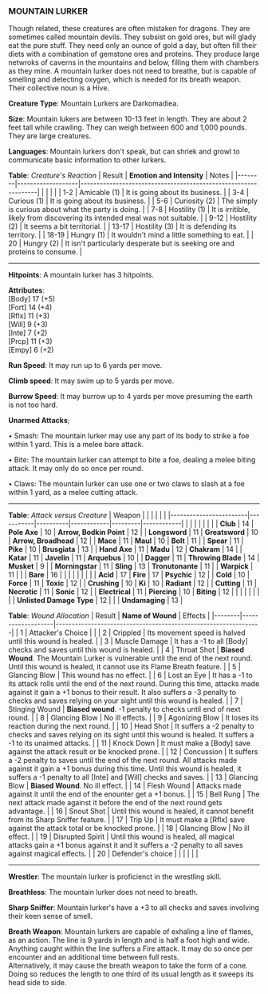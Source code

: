 ### MOUNTAIN LURKER
Though related, these creatures are often mistaken for dragons. They are sometimes called mountain devils. They subsist on gold ores, but will glady eat the pure stuff. They need only an ounce of gold a day, but often fill their diets with a combination of gemstone ores and proteins. They produce large netwroks of caverns in the mountains and below, filling them with chambers as they mine. A mountain lurker does not need to breathe, but is capable of smelling and detecting oxygen, which is needed for its breath weapon. Their collective noun is a Hive.

**Creature Type**: Mountain Lurkers are Darkomadiea.

**Size**: Mountain lukers are between 10-13 feet in length. They are about 2 feet tall while crawling. They can weigh between 600 and 1,000 pounds. They are large creatures.

**Languages**: Mountain lurkers don't speak, but can shriek and growl to communicate basic information to other lurkers.

**Table**: *Creature's Reaction*
| Result | **Emotion and Intensity** | Notes        |
|--------|-------------------|----------------------------------------------------------------|
|        |                                                |                                   |
|   1-2  | Amicable (1)  | It is going about its business. |
|   3-4  | Curious (1)   | It is going about its business. |
|   5-6  | Curiosity (2) | The simply is curious about what the party is doing. |
|   7-8  | Hostility (1) | It is irritible, likely from discovering its intended meal was not suitable. |
|  9-12  | Hostility (2) | It seems a bit territorial. |
|  13-17 | Hostility (3) | It is defending its territory. |
|  18-19 | Hungry (1)    | It wouldn't mind a little something to eat. |
|   20   | Hungry (2)    | It isn't particularly desperate but is seeking ore and proteins to consume. |

-----

**Hitpoints**: A mountain lurker has 3 hitpoints.

**Attributes**:  
[Body] 17 (+5)  
[Fort] 14 (+4)  
[Rflx] 11 (+3)  
[Will] 9 (+3)  
[Inte] 7 (+2)  
[Prcp] 11 (+3)  
[Empy] 6 (+2)  

**Run Speed**: It may run up to 6 yards per move.

**Climb speed**: It may swim up to 5 yards per move.

**Burrow Speed**: It may burrow up to 4 yards per move presuming the earth is not too hard.  

**Unarmed Attacks**;

 • Smash: The mountain lurker may use any part of its body to strike a foe within 1 yard. This is a melee bare attack.

 • Bite: The mountain lurker can attempt to bite a foe, dealing a melee biting attack. It may only do so once per round.

 • Claws: The mountain lurker can use one or two claws to slash at a foe within 1 yard, as a melee cutting attack.

---------------------

**Table**: *Attack versus Creature*
| Weapon                 |          |            |         |            |         |
|------------------------|-----------|----------|------------|---------|------------|
|                        |          |            |         |            |         |
| **Club**                   | 14   | **Pole Axe**         | 10    | **Arrow, Bodkin Point**    | 12   |
| **Longsword**              | 11   | **Greatsword**       | 10    | **Arrow, Broadhead**       | 12   |
| **Mace**                   | 11   | **Maul**             | 10    | **Bolt** | 11   |
| **Spear**                  | 11    | **Pike**            | 10    | **Brusgiata** | 13    |
| **Hand Axe**               | 11    | **Madu**            | 12     | **Chakram** | 14   |
| **Katar**                  | 11    | **Javelin**         | 11    | **Arquebus** | 10  |
| **Dagger**                 | 11     | **Throwing Blade** | 14    | **Musket** | 9   |
| **Morningstar**            | 11    | **Sling**           | 13    | **Tronutonante** | 11    |
| **Warpick**                | 11    |              |              | **Bare**            | 16   |
|                        |           |          |            |         |            |
| **Acid**                   | 17     | **Fire**          | 17     | **Psychic** | 12     |
| **Cold**                   | 10     | **Force**         | 11     | **Toxic**  | 12     |
| **Crushing**               | 10     | **Ki**            | 10     | **Radiant** | 12     |
| **Cutting**                | 11     | **Necrotic**      | 11     | **Sonic** | 12    |
| **Electrical**             | 11     | **Piercing**      | 10     | **Biting** | 12    |
|                        |           |          |            |         |            |
| **Unlisted Damage Type** | 12 |    |     | **Undamaging** | 13 |

**Table**: *Wound Allocation*
| Result | **Name of Wound** | Effects                                                        |
|--------|-------------------|----------------------------------------------------------------|
|   1    | Attacker's Choice |                                                                |
|   2    | Crippled          | Its movement speed is halved until this wound is healed.      |
|   3    | Muscle Damage     | It has a -1 to all [Body] checks and saves until this wound is healed. |
|   4    | Throat Shot      | **Biased Wound**. The Mountain Lurker is vulnerable until the end of the next round. Until this wound is healed, it cannot use its Flame Breath feature. |
|   5    | Glancing Blow      | This wound has no effect. |
|   6    | Lost an Eye   | It has a -1 to its attack rolls until the end of the next round. During this time, attacks made against it gain a +1 bonus to their result. It also suffers a -3 penalty to checks and saves relying on your sight until this wound is healed.  |
|   7    | Stinging Wound   | **Biased wound**. -1 penalty to checks until end of next round. |
|   8    | Glancing Blow     | No ill effects.                                     |
|   9    | Agonizing Blow     | It loses its reaction during the next round. |
|   10   | Head Shot        | It suffers a -2 penalty to checks and saves relying on its sight until this wound is healed. It suffers a -1 to its unaimed attacks. |
|   11   | Knock Down        | It must make a [Body] save against the attack result or be knocked prone. |
|   12   | Concussion        | It suffers a -2 penalty to saves until the end of the next round. All attacks made against it gain a +1 bonus during this time. Until this wound is healed, it suffers a -1 penalty to all [Inte] and [Will] checks and saves. |
|   13   | Glancing Blow     | **Biased Wound**. No ill effect. |
|   14   | Flesh Wound       | Attacks made against it until the end of the enounter get a +1 bonus. |
|   15   | Bell Rung         | The next attack made against it before the end of the next round gets advantage.  |
|   16   | Snout Shot | Until this wound is healed, it cannot benefit from its Sharp Sniffer feature. |
|   17   | Trip Up           | It must make a [Rflx] save against the attack total or be knocked prone.                                  |
|   18   | Glancing Blow         | No ill effect. |
|   19   | Disrupted Spirit  | Until this wound is healed, all magical attacks gain a +1 bonus against it and it suffers a -2 penalty to all saves against magical effects. |
|   20   | Defender's choice |                                   |
|        |                                                |                                   |

-----

**Wrestler**: The mountain lurker is proficienct in the wrestling skill.

**Breathless**: The mountain lurker does not need to breath.

**Sharp Sniffer**: Mountain lurker's have a +3 to all checks and saves involving their keen sense of smell.

**Breath Weapon**: Mountain lurkers are capable of exhaling a line of flames, as an action. The line is 9 yards in length and is half a foot high and wide. Anything caught within the line suffers a Fire attack. It may do so once per encounter and an additional time between full rests.  
Alternatively, it may cause the breath weapon to take the form of a cone. Doing so reduces the length to one third of its usual length as it sweeps its head side to side.

